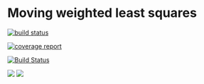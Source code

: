# Moving weighted least squares

[![build status](https://gitlab.fit.cvut.cz/vutungan/MovingWeightedLeastSquares.jl/badges/master/build.svg)](https://gitlab.fit.cvut.cz/vutungan/MovingWeightedLeastSquares.jl/commits/master)

[![coverage report](https://gitlab.fit.cvut.cz/vutungan/MovingWeightedLeastSquares.jl/badges/master/coverage.svg)](https://gitlab.fit.cvut.cz/vutungan/MovingWeightedLeastSquares.jl/commits/master)

[![Build Status](https://travis-ci.com/vutunganh/MovingWeightedLeastSquares.jl.svg?branch=master)](https://travis-ci.com/vutunganh/MovingWeightedLeastSquares.jl)

[![](https://img.shields.io/badge/docs-stable-blue.svg)](https://USER_NAME.github.io/PACKAGE_NAME.jl/stable)
[![](https://img.shields.io/badge/docs-latest-blue.svg)](https://USER_NAME.github.io/PACKAGE_NAME.jl/latest)
